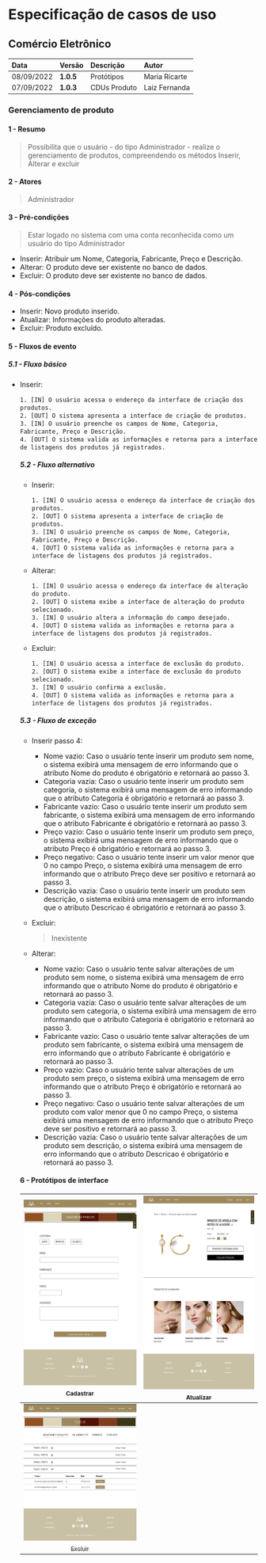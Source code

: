 # Especificação de casos de uso 

## Comércio Eletrônico

|  Data  | Versão | Descrição | Autor |
|:-------|:-------|:----------|:------|
| 08/09/2022 | **1.0.5** | Protótipos | Maria Ricarte |
| 07/09/2022 | **1.0.3** | CDUs Produto | Laiz Fernanda |

### Gerenciamento de produto
#### 1 - Resumo
> Possibilita que o usuário - do tipo Administrador - realize o gerenciamento de produtos, compreendendo os métodos Inserir, Alterar e excluir

#### 2 - Atores 
>  Administrador

#### 3 - Pré-condições 
> Estar logado no sistema com uma conta reconhecida como um usuário do tipo Administrador
<ul>
  <li>Inserir: Atribuir um Nome, Categoria, Fabricante, Preço e Descrição.</li>
  <li>Alterar: O produto deve ser existente no banco de dados.</li>
  <li>Excluir: O produto deve ser existente no banco de dados.</li>
</ul>

#### 4 - Pós-condições 

<ul>
  <li>Inserir: Novo produto inserido.</li>
  <li>Atualizar: Informações do produto alteradas.</li>
  <li>Excluir: Produto excluído.</li>
</ul>

#### 5 - Fluxos de evento 

##### 5.1 - Fluxo básico 

<ul>
  <li>
    Inserir:&nbsp;
    
    1. [IN] O usuário acessa o endereço da interface de criação dos produtos.
    2. [OUT] O sistema apresenta a interface de criação de produtos. 
    3. [IN] O usuário preenche os campos de Nome, Categoria, Fabricante, Preço e Descrição.
    4. [OUT] O sistema valida as informações e retorna para a interface de listagens dos produtos já registrados.
    
  </li>
 

<h5>5.2 - Fluxo alternativo </h5>

  <ul>
     <li>
    Inserir:&nbsp;
    
    1. [IN] O usuário acessa o endereço da interface de criação dos produtos.
    2. [OUT] O sistema apresenta a interface de criação de produtos. 
    3. [IN] O usuário preenche os campos de Nome, Categoria, Fabricante, Preço e Descrição.
    4. [OUT] O sistema valida as informações e retorna para a interface de listagens dos produtos já registrados.
    
  </li>
  <li>Alterar: &nbsp;
    
    1. [IN] O usuário acessa o endereço da interface de alteração do produto.
    2. [OUT] O sistema exibe a interface de alteração do produto selecionado.
    3. [IN] O usuário altera a informação do campo desejado.
    4. [OUT] O sistema valida as informações e retorna para a interface de listagens dos produtos já registrados.
    
  </li>
  
  <li>Excluir:  &nbsp;
    
    1. [IN] O usuário acessa a interface de exclusão do produto.
    2. [OUT] O sistema exibe a interface de exclusão do produto selecionado.
    3. [IN] O usuário confirma a exclusão.
    4. [OUT] O sistema valida as informações e retorna para a interface de listagens dos produtos já registrados.
    
  </li>
  </ul>
  
<h5>5.3 - Fluxo de exceção </h5>


 - Inserir passo 4:
    
    - Nome vazio: Caso o usuário tente inserir um produto sem nome, o sistema exibirá uma mensagem de erro informando que o atributo Nome
    do produto é obrigatório e retornará ao passo 3.
    - Categoria vazia: Caso o usuário tente inserir um produto sem categoria, o sistema exibirá uma mensagem de erro informando que o atributo 
    Categoria é obrigatório e retornará ao passo 3.
    - Fabricante vazio: Caso o usuário tente inserir um produto sem fabricante, o sistema exibirá uma mensagem de erro informando que o atributo 
    Fabricante é obrigatório e retornará ao passo 3.
    - Preço vazio: Caso o usuário tente inserir um produto sem preço, o sistema exibirá uma mensagem de erro informando que o atributo 
    Preço é obrigatório e retornará ao passo 3.
    - Preço negativo: Caso o usuário tente inserir um valor menor que 0 no campo Preço, o sistema exibirá uma mensagem de erro informando 
    que o atributo Preço deve ser positivo e retornará ao passo 3.
    - Descrição vazia: Caso o usuário tente inserir um produto sem descrição, o sistema exibirá uma mensagem de erro informando que o atributo 
    Descricao é obrigatório e retornará ao passo 3.
    
  
 - Excluir: 
    
    > Inexistente
  
  - Alterar: 
    
    - Nome vazio: Caso o usuário tente salvar alterações de um produto sem nome, o sistema exibirá uma mensagem de erro informando que o atributo Nome
    do produto é obrigatório e retornará ao passo 3.
    - Categoria vazia: Caso o usuário tente salvar alterações de um produto sem categoria, o sistema exibirá uma mensagem de erro informando que o atributo 
    Categoria é obrigatório e retornará ao passo 3.
    - Fabricante vazio: Caso o usuário tente salvar alterações de um produto sem fabricante, o sistema exibirá uma mensagem de erro informando que o atributo 
    Fabricante é obrigatório e retornará ao passo 3.
    - Preço vazio: Caso o usuário tente salvar alterações de um produto sem preço, o sistema exibirá uma mensagem de erro informando que o atributo 
    Preço é obrigatório e retornará ao passo 3.
    - Preço negativo: Caso o usuário tente salvar alterações de um produto com valor menor que 0 no campo Preço, o sistema exibirá uma mensagem de erro informando 
    que o atributo Preço deve ser positivo e retornará ao passo 3.
    - Descrição vazia: Caso o usuário tente salvar alterações de um produto sem descrição, o sistema exibirá uma mensagem de erro informando que o atributo 
    Descricao é obrigatório e retornará ao passo 3.

    
 #### 6 - Protótipos de interface 
| [<img src="https://github.com/PI-InfoWeb-CNAT/Malfatti/blob/main/docs/Fotos%20do%20cdus/Cadastro%20Produto%20adm.png" width=500><br><sub>Cadastrar</sub>](#) |  [<img src="https://github.com/PI-InfoWeb-CNAT/Malfatti/blob/main/docs/Fotos%20do%20cdus/Editar%20produtos%20adm.png" width=500><br><sub>Atualizar</sub>](#) | 
| :---: | :---: |
| [<img src="https://github.com/PI-InfoWeb-CNAT/Malfatti/blob/main/docs/Fotos%20do%20cdus/Excluir%20Produto%20adm.png" width=500><br><sub>Excluir</sub>](#) |  
 

